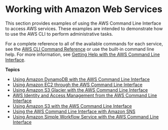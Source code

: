 # Working with Amazon Web Services<a name="chap-working-with-services"></a>

This section provides examples of using the AWS Command Line Interface to access AWS services\. These examples are intended to demonstrate how to use the AWS CLI to perform administrative tasks\.

For a complete reference to all of the available commands for each service, see the [AWS CLI Command Reference](https://docs.aws.amazon.com/cli/latest/reference/) or use the built\-in command line help\. For more information, see [Getting Help with the AWS Command Line Interface](cli-usage-help.md)\.

**Topics**
+ [Using Amazon DynamoDB with the AWS Command Line Interface](cli-dynamodb.md)
+ [Using Amazon EC2 through the AWS Command Line Interface](cli-using-ec2.md)
+ [Using Amazon S3 Glacier with the AWS Command Line Interface](cli-using-glacier.md)
+ [AWS Identity and Access Management from the AWS Command Line Interface](cli-iam.md)
+ [Using Amazon S3 with the AWS Command Line Interface](cli-s3.md)
+ [Using the AWS Command Line Interface with Amazon SNS](cli-sqs-queue-sns-topic.md)
+ [Using Amazon Simple Workflow Service with the AWS Command Line Interface](cli-using-swf.md)
